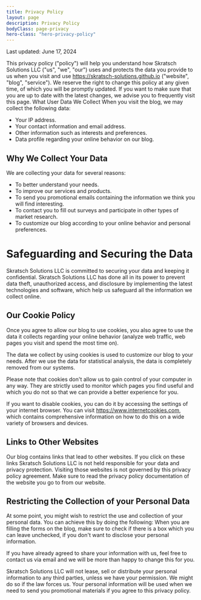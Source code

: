 ```yaml
---
title: Privacy Policy
layout: page
description: Privacy Policy
bodyClass: page-privacy
hero-class: "hero-privacy-policy"
---
```

Last updated: June 17, 2024

This privacy policy ("policy") will help you understand how Skratsch Solutions LLC ("us", "we", "our") uses and protects the data you provide to us when you visit and use https://skratsch-solutions.github.io ("website", "blog", "service").
We reserve the right to change this policy at any given time, of which you will be promptly updated. If you want to make sure that you are up to date with the latest changes, we advise you to frequently visit this page.
What User Data We Collect
When you visit the blog, we may collect the following data:

* Your IP address.
* Your contact information and email address.
* Other information such as interests and preferences.
* Data profile regarding your online behavior on our blog.

## Why We Collect Your Data

We are collecting your data for several reasons:

* To better understand your needs.
* To improve our services and products.
* To send you promotional emails containing the information we think you will find interesting.
* To contact you to fill out surveys and participate in other types of market research.
* To customize our blog according to your online behavior and personal preferences.

# Safeguarding and Securing the Data

Skratsch Solutions LLC is committed to securing your data and keeping it confidential. Skratsch Solutions LLC has done all in its power to prevent data theft, unauthorized access, and disclosure by implementing the latest technologies and software, which help us safeguard all the information we collect online.

## Our Cookie Policy

Once you agree to allow our blog to use cookies, you also agree to use the data it collects regarding your online behavior (analyze web traffic, web pages you visit and spend the most time on).

The data we collect by using cookies is used to customize our blog to your needs. After we use the data for statistical analysis, the data is completely removed from our systems.

Please note that cookies don't allow us to gain control of your computer in any way. They are strictly used to monitor which pages you find useful and which you do not so that we can provide a better experience for you.

If you want to disable cookies, you can do it by accessing the settings of your internet browser. You can visit https://www.internetcookies.com, which contains comprehensive information on how to do this on a wide variety of browsers and devices.

## Links to Other Websites

Our blog contains links that lead to other websites. If you click on these links Skratsch Solutions LLC is not held responsible for your data and privacy protection. Visiting those websites is not governed by this privacy policy agreement. Make sure to read the privacy policy documentation of the website you go to from our website.

## Restricting the Collection of your Personal Data

At some point, you might wish to restrict the use and collection of your personal data. You can achieve this by doing the following:
When you are filling the forms on the blog, make sure to check if there is a box which you can leave unchecked, if you don't want to disclose your personal information.

If you have already agreed to share your information with us, feel free to contact us via email and we will be more than happy to change this for you.

Skratsch Solutions LLC will not lease, sell or distribute your personal information to any third parties, unless we have your permission. We might do so if the law forces us. Your personal information will be used when we need to send you promotional materials if you agree to this privacy policy.

